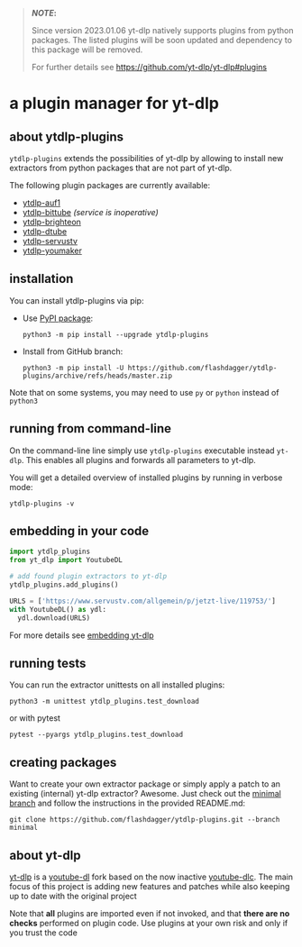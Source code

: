 > **_NOTE_:**  
> 
> Since version 2023.01.06 yt-dlp natively supports plugins from python packages.
> The listed plugins will be soon updated and dependency to this package will be removed.
> 
> For further details see https://github.com/yt-dlp/yt-dlp#plugins

# a plugin manager for yt-dlp

## about ytdlp-plugins
`ytdlp-plugins` extends the possibilities of yt-dlp by allowing to install new extractors from python packages that are not part of yt-dlp.

The following plugin packages are currently available:
* [ytdlp-auf1](https://pypi.org/project/ytdlp-auf1/)
* [ytdlp-bittube](https://pypi.org/project/ytdlp-bittube/) *(service is inoperative)*
* [ytdlp-brighteon](https://pypi.org/project/ytdlp-brighteon/)
* [ytdlp-dtube](https://pypi.org/project/ytdlp-dtube/)
* [ytdlp-servustv](https://pypi.org/project/ytdlp-servustv/)
* [ytdlp-youmaker](https://pypi.org/project/ytdlp-youmaker/)


## installation
You can install ytdlp-plugins via pip:
* Use [PyPI package](https://pypi.org/project/ytdlp-plugins): 

  `python3 -m pip install --upgrade ytdlp-plugins`
* Install from GitHub branch: 

  `python3 -m pip install -U https://github.com/flashdagger/ytdlp-plugins/archive/refs/heads/master.zip`

Note that on some systems, you may need to use `py` or `python` instead of `python3`

## running from command-line
On the command-line line simply use `ytdlp-plugins` executable instead `yt-dlp`.
This enables all plugins and forwards all parameters to yt-dlp.

You will get a detailed overview of installed plugins by running in verbose mode:

`ytdlp-plugins -v`


## embedding in your code

```python
import ytdlp_plugins
from yt_dlp import YoutubeDL

# add found plugin extractors to yt-dlp
ytdlp_plugins.add_plugins()

URLS = ['https://www.servustv.com/allgemein/p/jetzt-live/119753/']
with YoutubeDL() as ydl:
  ydl.download(URLS)
```

For more details see [embedding yt-dlp](https://github.com/yt-dlp/yt-dlp#embedding-yt-dlp)


## running tests
You can run the extractor unittests on all installed plugins:

`python3 -m unittest ytdlp_plugins.test_download`

or with pytest

`pytest --pyargs ytdlp_plugins.test_download`


## creating packages
Want to create your own extractor package or simply apply 
a patch to an existing (internal) yt-dlp extractor? Awesome.
Just check out the [minimal branch](https://github.com/flashdagger/ytdlp-plugins/tree/minimal)
and follow the instructions in the provided README.md:

`git clone https://github.com/flashdagger/ytdlp-plugins.git --branch minimal`


## about yt-dlp
[yt-dlp](https://github.com/yt-dlp/yt-dlp) is a [youtube-dl](https://github.com/ytdl-org/youtube-dl) fork based on the now inactive [youtube-dlc](https://github.com/blackjack4494/yt-dlc). The main focus of this project is adding new features and patches while also keeping up to date with the original project

Note that **all** plugins are imported even if not invoked, and that **there are no checks** performed on plugin code. Use plugins at your own risk and only if you trust the code
